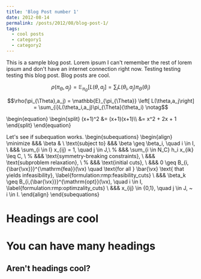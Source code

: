 ```yaml
---
title: 'Blog Post number 1'
date: 2012-08-14
permalink: /posts/2012/08/blog-post-1/
tags:
  - cool posts
  - category1
  - category2
---
```


This is a sample blog post. Lorem ipsum I can't remember the rest of lorem ipsum and don't have an internet connection right now. Testing testing testing this blog post. Blog posts are cool.

$$\rho(\pi_{\Theta},a_j) = \mathbb{E}_{\pi_{\Theta}} \left[ L(\theta,a_j\right] = \sum_{i}L(\theta_i,a_j)\pi_{\Theta}(\theta_i)$$

$$\rho(\pi_{\Theta},a_j) = \mathbb{E}_{\pi_{\Theta}} \left[ L(\theta,a_j\right] = \sum_{i}L(\theta_i,a_j)\pi_{\Theta}(\theta_i) \notag$$


<p>
\begin{equation}
\begin{split}
   (x+1)^2 &= (x+1)(x+1)\\
           &= x^2 + 2x + 1
\end{split}
\end{equation}
</p>


Let's see if subequation works.
\begin{subequations}
\begin{align}
\minimize
&&& \beta & \\
\text{subject to}
&&& \beta \geq \beta_i, \quad i \in I, \\
&&& \sum_{i \in I} x_{ij} = 1, \quad j \in J,\\
% &&& \sum_{i \in N_C} h_i x_{ik} \leq C, \\
% &&& \text{symmetry-breaking constraints}, \\
&&& \text{subproblem relaxation}, \\
% &&& \text{initial cuts}, \\
&&& 0 \geq B_{i,{\bar{\vx}}}^{\mathrm{fea}}(\vx) \quad \text{for all } \bar{\vx} \text{ that yields infeasibility},
\label{formulation:rmp:feasibility_cuts} \\
&&& \beta_k \geq B_{i,{\bar{\vx}}}^{\mathrm{opt}}(\vx), \quad i \in I, 
\label{formulation:rmp:optimzality_cuts} \\
&&& x_{ij} \in \{0,1\}, \quad j \in J, ~ i \in I.
\end{align}
\end{subequations}

Headings are cool
======

You can have many headings
======

Aren't headings cool?
------
